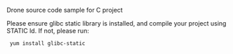 Drone source code sample for C project


Please ensure glibc static library is installed, and compile your project using STATIC ld. If not, please run:


     yum install glibc-static
